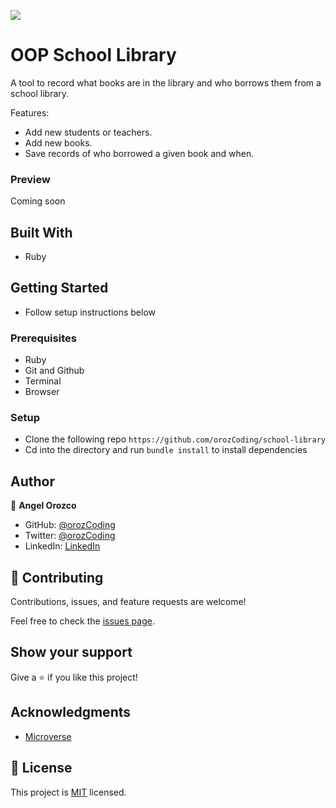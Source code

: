 ![](https://img.shields.io/badge/Microverse-blueviolet)

# OOP School Library

A tool to record what books are in the library and who borrows them from a school library.

Features:
 - Add new students or teachers.
 - Add new books.
 - Save records of who borrowed a given book and when.


### Preview

Coming soon

## Built With

- Ruby

## Getting Started

- Follow setup instructions below

### Prerequisites

- Ruby
- Git and Github
- Terminal
- Browser

### Setup

- Clone the following repo `https://github.com/orozCoding/school-library`
- Cd into the directory and run `bundle install` to install dependencies


## Author
  
👤 **Angel Orozco**

- GitHub: [@orozCoding](https://github.com/orozcoding)
- Twitter: [@orozCoding](https://twitter.com/orozcoding)
- LinkedIn: [LinkedIn](https://linkedin.com/in/angel-orozco)

## 🤝 Contributing

Contributions, issues, and feature requests are welcome!

Feel free to check the [issues page](../../issues/).

## Show your support

Give a ⭐️ if you like this project!

## Acknowledgments

- [Microverse](https://www.microverse.org/)

## 📝 License

This project is [MIT](./MIT.md) licensed.
